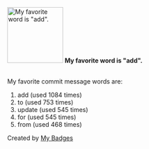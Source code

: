 <img src="https://github.com/my-badges/my-badges/blob/master/src/all-badges/favorite-word/favorite-word.png?raw=true" alt="My favorite word is &quot;add&quot;." title="My favorite word is &quot;add&quot;." width="128">
<strong>My favorite word is &quot;add&quot;.</strong>
<br><br>

My favorite commit message words are:

1. add (used 1084 times)
2. to (used 753 times)
3. update (used 545 times)
4. for (used 545 times)
5. from (used 468 times)


Created by <a href="https://github.com/my-badges/my-badges">My Badges</a>